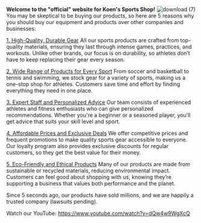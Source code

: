 **Welcome to the "official" website for Koen's Sports Shop!**
![download (7)](https://github.com/user-attachments/assets/d6c2049e-bc46-44f7-8a7d-ba12d1315ec6)
You may be skeptical to be buying our products, so here are 5 reasons why you should buy our equipment and products over other companies and businesses:

<ins>1. High-Quality, Durable Gear</ins>
All our sports products are crafted from top-quality materials, ensuring they last through intense games, practices, and workouts. Unlike other brands, our focus is on durability, so athletes don’t have to keep replacing their gear every season.

<ins>2. Wide Range of Products for Every Sport</ins>
From soccer and basketball to tennis and swimming, we stock gear for a variety of sports, making us a one-stop shop for athletes. Customers save time and effort by finding everything they need in one place.

<ins>3. Expert Staff and Personalized Advice</ins>
Our team consists of experienced athletes and fitness enthusiasts who can give personalized recommendations. Whether you're a beginner or a seasoned player, you’ll get advice that suits your skill level and sport.

<ins>4. Affordable Prices and Exclusive Deals</ins>
We offer competitive prices and frequent promotions to make quality sports gear accessible to everyone. Our loyalty program also provides exclusive discounts for regular customers, so they get the best value for their money.

<ins>5. Eco-Friendly and Ethical Products</ins>
Many of our products are made from sustainable or recycled materials, reducing environmental impact. Customers can feel good about shopping with us, knowing they’re supporting a business that values both performance and the planet.

Since 5 seconds ago, our products have sold millions, and we are happily a trusted company (lawsuits pending).

Watch our YouTube: https://www.youtube.com/watch?v=dQw4w9WgXcQ

